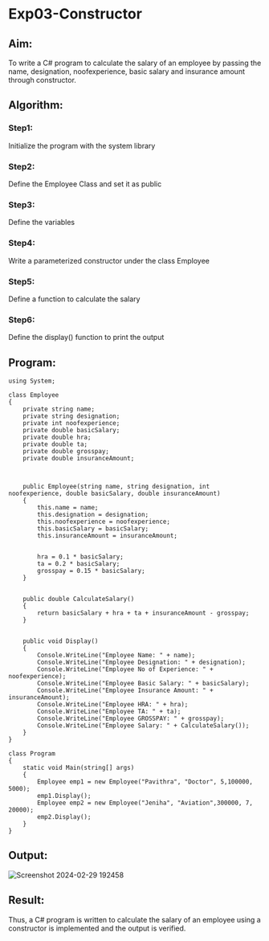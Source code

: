 # Exp03-Constructor

## Aim: 

To write a C# program to calculate the salary of an employee by passing the name, designation, noofexperience, basic salary and insurance amount through constructor.

## Algorithm:

### Step1: 

Initialize the program with the system library

### Step2:

Define the Employee Class and set it as public

### Step3:

Define the variables

### Step4:

Write a parameterized constructor under the class Employee

### Step5:

Define a function to calculate the salary

### Step6:

Define the display() function to print the output

## Program:
```
using System;

class Employee
{
    private string name;
    private string designation;
    private int noofexperience;
    private double basicSalary;
    private double hra;
    private double ta;
    private double grosspay;
    private double insuranceAmount;

    
    
    public Employee(string name, string designation, int noofexperience, double basicSalary, double insuranceAmount)
    {
        this.name = name;
        this.designation = designation;
        this.noofexperience = noofexperience;
        this.basicSalary = basicSalary;
        this.insuranceAmount = insuranceAmount;

        
        hra = 0.1 * basicSalary;
        ta = 0.2 * basicSalary;
        grosspay = 0.15 * basicSalary;
    }

    
    public double CalculateSalary()
    {
        return basicSalary + hra + ta + insuranceAmount - grosspay;
    }

    
    public void Display()
    {
        Console.WriteLine("Employee Name: " + name);
        Console.WriteLine("Employee Designation: " + designation);
        Console.WriteLine("Employee No of Experience: " + noofexperience);
        Console.WriteLine("Employee Basic Salary: " + basicSalary);
        Console.WriteLine("Employee Insurance Amount: " + insuranceAmount);
        Console.WriteLine("Employee HRA: " + hra);
        Console.WriteLine("Employee TA: " + ta);
        Console.WriteLine("Employee GROSSPAY: " + grosspay);
        Console.WriteLine("Employee Salary: " + CalculateSalary());
    }
}

class Program
{
    static void Main(string[] args)
    {
        Employee emp1 = new Employee("Pavithra", "Doctor", 5,100000, 5000);
        emp1.Display();
        Employee emp2 = new Employee("Jeniha", "Aviation",300000, 7, 20000);
        emp2.Display();
    }
}
```
## Output:

![Screenshot 2024-02-29 192458](https://github.com/22008686/Exp03-Constructor/assets/118916413/4264f866-8ee4-4ba0-b466-64efd78fedad)

## Result:

Thus, a C# program is written to calculate the salary of an employee using a constructor is implemented and the output is verified.
